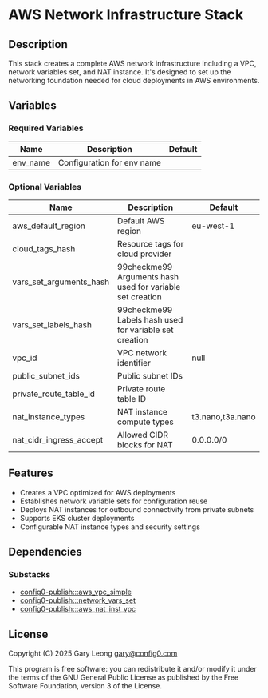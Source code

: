 # AWS Network Infrastructure Stack

## Description

This stack creates a complete AWS network infrastructure including a VPC, network variables set, and NAT instance. It's designed to set up the networking foundation needed for cloud deployments in AWS environments.

## Variables

### Required Variables

| Name | Description | Default |
|------|-------------|---------|
| env_name | Configuration for env name | |

### Optional Variables

| Name | Description | Default |
|------|-------------|---------|
| aws_default_region | Default AWS region | eu-west-1 |
| cloud_tags_hash | Resource tags for cloud provider | |
| vars_set_arguments_hash | 99checkme99 Arguments hash used for variable set creation | |
| vars_set_labels_hash | 99checkme99 Labels hash used for variable set creation | |
| vpc_id | VPC network identifier | null |
| public_subnet_ids | Public subnet IDs | |
| private_route_table_id | Private route table ID | |
| nat_instance_types | NAT instance compute types | t3.nano,t3a.nano |
| nat_cidr_ingress_accept | Allowed CIDR blocks for NAT | 0.0.0.0/0 |

## Features

- Creates a VPC optimized for AWS deployments
- Establishes network variable sets for configuration reuse
- Deploys NAT instances for outbound connectivity from private subnets
- Supports EKS cluster deployments
- Configurable NAT instance types and security settings

## Dependencies

### Substacks

- [config0-publish:::aws_vpc_simple](https://api-app.config0.com/web_api/v1.0/stacks/config0-publish/aws_vpc_simple)
- [config0-publish:::network_vars_set](https://api-app.config0.com/web_api/v1.0/stacks/config0-publish/network_vars_set)
- [config0-publish:::aws_nat_inst_vpc](https://api-app.config0.com/web_api/v1.0/stacks/config0-publish/aws_nat_inst_vpc)

## License

Copyright (C) 2025 Gary Leong <gary@config0.com>

This program is free software: you can redistribute it and/or modify
it under the terms of the GNU General Public License as published by
the Free Software Foundation, version 3 of the License.